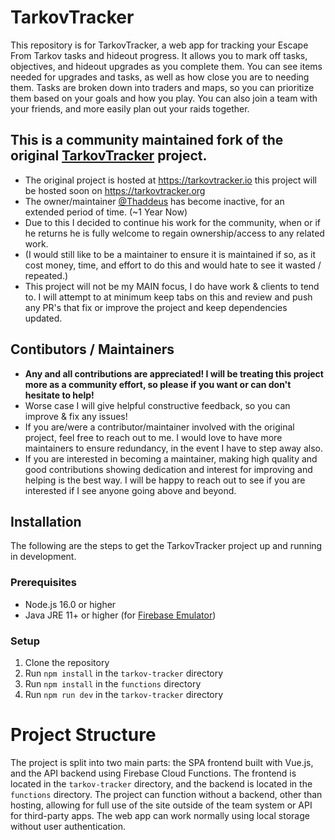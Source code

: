 # TarkovTracker
This repository is for TarkovTracker, a web app for tracking your Escape From Tarkov tasks and hideout progress. It allows you to mark off tasks, objectives, and hideout upgrades as you complete them. You can see items needed for upgrades and tasks, as well as how close you are to needing them. Tasks are broken down into traders and maps, so you can prioritize them based on your goals and how you play. You can also join a team with your friends, and more easily plan out your raids together.

## This is a community maintained fork of the original [TarkovTracker](https://github.com/TarkovTracker/TarkovTracker) project.

- The original project is hosted at https://tarkovtracker.io this project will be hosted soon on https://tarkovtracker.org
- The owner/maintainer [@Thaddeus](https://github.com/thaddeus) has become inactive, for an extended period of time. (~1 Year Now)
- Due to this I decided to continue his work for the community, when or if he returns he is fully welcome to regain ownership/access to any related work.
- (I would still like to be a maintainer to ensure it is maintained if so, as it cost money, time, and effort to do this and would hate to see it wasted / repeated.)
- This project will not be my MAIN focus, I do have work & clients to tend to. I will attempt to at minimum keep tabs on this and review and push any PR's that fix or improve the project and keep dependencies updated.

## Contibutors / Maintainers

- **Any and all contributions are appreciated! I will be treating this project more as a community effort, so please if you want or can don't hesitate to help!**
- Worse case I will give helpful constructive feedback, so you can improve & fix any issues!
- If you are/were a contributor/maintainer involved with the original project, feel free to reach out to me. I would love to have more maintainers to ensure redundancy, in the event I have to step away also.
- If you are interested in becoming a maintainer, making high quality and good contributions showing dedication and interest for improving and helping is the best way. I will be happy to reach out to see if you are interested if I see anyone going above and beyond.

## Installation

The following are the steps to get the TarkovTracker project up and running in development.

### Prerequisites

- Node.js 16.0 or higher
- Java JRE 11+ or higher (for [Firebase Emulator](https://firebase.google.com/docs/emulator-suite/install_and_configure))

### Setup

1. Clone the repository
2. Run `npm install` in the `tarkov-tracker` directory
3. Run `npm install` in the `functions` directory
4. Run `npm run dev` in the `tarkov-tracker` directory

# Project Structure

The project is split into two main parts: the SPA frontend built with Vue.js, and the API backend using Firebase Cloud Functions. The frontend is located in the `tarkov-tracker` directory, and the backend is located in the `functions` directory. The project can function without a backend, other than hosting, allowing for full use of the site outside of the team system or API for third-party apps. The web app can work normally using local storage without user authentication.
